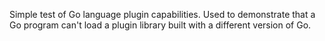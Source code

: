 Simple test of Go language plugin capabilities.  Used to demonstrate that a Go program can't load a plugin library built with
a different version of Go.
